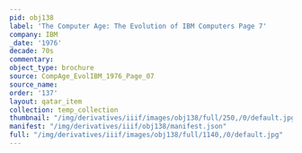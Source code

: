 ```yaml
---
pid: obj138
label: 'The Computer Age: The Evolution of IBM Computers Page 7'
company: IBM
_date: '1976'
decade: 70s
commentary: 
object_type: brochure
source: CompAge_EvolIBM_1976_Page_07
source_name: 
order: '137'
layout: qatar_item
collection: temp_collection
thumbnail: "/img/derivatives/iiif/images/obj138/full/250,/0/default.jpg"
manifest: "/img/derivatives/iiif/obj138/manifest.json"
full: "/img/derivatives/iiif/images/obj138/full/1140,/0/default.jpg"
---
```

